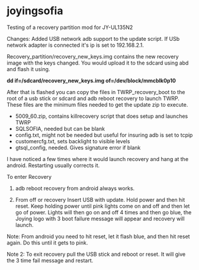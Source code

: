 ﻿# joyingsofia
Testing of a recovery partition mod for JY-UL135N2

Changes: Added USB network adb support to the update script.  If USb network adapter is connected it's ip is set to 192.168.2.1.

Recovery_partition/recovery_new_keys.img contains the new recovery image with the keys changed.  You would upload it to the sdcard using abd and flash it using.

<strong>dd if=/sdcard/recovery_new_keys.img of=/dev/block/mmcblk0p10</strong>

After that is flashed you can copy the files in TWRP_recovery_boot to the root of a usb stick or sdcard and adb reboot recovery to launch TWRP.  These files are the minimum files needed to get the update zip to execute.

<ul>
<li>5009_60.zip, contains killrecovery script that does setup and launches TWRP</li>
<li>SQLSOFIA, needed but can be blank</li>
<li>config.txt, might not be needed but useful for insuring adb is set to tcpip</li>
<li>customercfg.txt, sets backlight to visible levels</li>
<li>gtsql_config, needed.  Gives signature error if blank</li>
</ul>

I have noticed a few times where it would launch recovery and hang at the android.  Restarting usually corrects it.


</strong>To enter Recovery </strong>
1. adb reboot recovery from android always works.

2. From off or recovery
Insert USB with update.
Hold power and then hit reset.  Keep holding power until pink lights come on and off and then let go of power.
Lights will then go on and off 4 times and then go blue, the Joying logo with 3 boot failure message will appear and recovery will launch.

Note: From android you need to hit reset, let it flash blue, and then hit reset again. Do this until it gets to pink.

Note 2: To exit recovery pull the USB stick and reboot or reset. It will give the 3 time fail message and restart.


